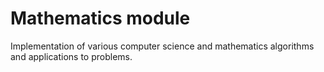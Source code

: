# Mathematics module

Implementation of various computer science and mathematics algorithms and applications to problems.